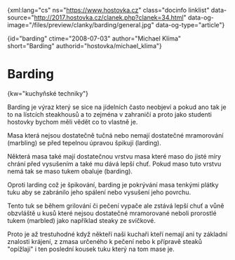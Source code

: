 
{xml:lang="cs" ns="https://www.hostovka.cz" class="docinfo linklist" data-source="http://2017.hostovka.cz/clanek.php?clanek=34.html" data-og-image="/files/preview/clanky/barding/general.jpg" data-og-type="article"}

{id="barding" ctime="2008-07-03" author="Michael Klíma" short="Barding" authorid="hostovka/michael_klima"}

# Barding

<!-- generated attribute kw by user_udpatekw.sh on 2019-03-11, do not edit -->

{kw="kuchyňské techniky"}

Barding je výraz který se sice na jídelních často neobjeví a pokud ano tak je to na lístcích steakhousů a to zejména v zahraničí a proto jako studenti hostovky bychom měli vědět co to vlastně je.

Masa která nejsou dostatečně tučná nebo nemají dostatečné mramorování (marbling) se před tepelnou úpravou špikují (larding).

Některá masa také mají dostatečnou vrstvu masa které maso do jisté míry chrání před vysušením a také mu dává lepší chuť. Pokud maso tuto vrstvu nemá tak se maso tukem obaluje (barding).

Oproti larding což je špikování, barding je pokrývání masa tenkými plátky tuku aby se zabránilo jeho spálení nebo vysušení jeho povrchu.

Tento tuk se během grilování či pečení vypače ale zstává lepší chuť a vůně obzvláště u kusů které nejsou dostatečné mramorované neboli prorostlé tukem (marbled) jako například steaky ze svíčkové.

Proto je až trestuhodné když někteří naši kuchaři kteří nemají ani ty základní znalosti krájení, z zmasa určeného k pečení nebo k přípravě steaků "opížlají" i ten poslední kousek tuku který na tom mase je.


